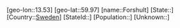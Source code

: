 ﻿---
location: [59.97,13.53]
type: City
tags:
- geo/City


SpocWebEntityId: 30218
isDeleted: false
confidential: public

---
[geo-lon::13.53]
[geo-lat::59.97]
[name::Forshult]
[State::]
[Country::[Sweden](geo/Continent/Europe/Sweden.md)]
[StateId::]
[Population::]
[Unknown::]

